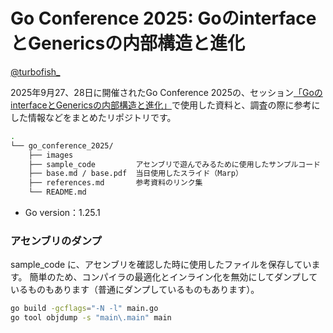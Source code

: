 # Go Conference 2025: GoのinterfaceとGenericsの内部構造と進化

[@turbofish_](https://x.com/turbofish_)

2025年9月27、28日に開催されたGo Conference 2025の、セッション[「GoのinterfaceとGenericsの内部構造と進化」](https://gocon.jp/2025/talks/951608/)で使用した資料と、調査の際に参考にした情報などをまとめたリポジトリです。

```sh
.
└── go_conference_2025/
    ├── images
    ├── sample_code         アセンブリで遊んでみるために使用したサンプルコード
    ├── base.md / base.pdf  当日使用したスライド（Marp）
    ├── references.md       参考資料のリンク集
    └── README.md
```

- Go version：1.25.1

### アセンブリのダンプ

sample_code に、アセンブリを確認した時に使用したファイルを保存しています。
簡単のため、コンパイラの最適化とインライン化を無効にしてダンプしているものもあります（普通にダンプしているものもあります）。

```sh
go build -gcflags="-N -l" main.go
go tool objdump -s "main\.main" main
```
